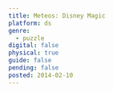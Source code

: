 ```yaml
---
title: Meteos: Disney Magic
platform: ds
genre:
  - puzzle
digital: false
physical: true
guide: false
pending: false
posted: 2014-02-10
---
```

